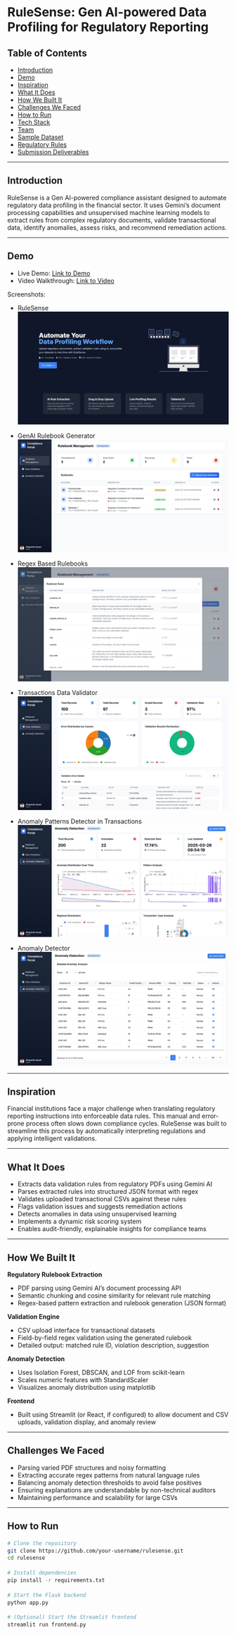 # RuleSense: Gen AI-powered Data Profiling for Regulatory Reporting

## Table of Contents

- [Introduction](#introduction)
- [Demo](#demo)
- [Inspiration](#inspiration)
- [What It Does](#what-it-does)
- [How We Built It](#how-we-built-it)
- [Challenges We Faced](#challenges-we-faced)
- [How to Run](#how-to-run)
- [Tech Stack](#tech-stack)
- [Team](#team)
- [Sample Dataset](#sample-dataset)
- [Regulatory Rules](#regulatory-rules)
- [Submission Deliverables](#submission-deliverables)

---

## Introduction

RuleSense is a Gen AI-powered compliance assistant designed to automate regulatory data profiling in the financial sector. It uses Gemini’s document processing capabilities and unsupervised machine learning models to extract rules from complex regulatory documents, validate transactional data, identify anomalies, assess risks, and recommend remediation actions.

---

## Demo

- Live Demo: [Link to Demo](#)
- Video Walkthrough: [Link to Video](#)

Screenshots:

- RuleSense 
  ![Rulebook Generator UI](artifacts/screenshots/homepage.jpeg)

- GenAI Rulebook Generator
  ![Rulebook Generator](artifacts/screenshots/rulebook1.jpeg)

- Regex Based Rulebooks
  ![Rulebooks](artifacts/screenshots/rulebook2.jpeg)
  
- Transactions Data Validator
  ![Transactions Validator](artifacts/screenshots/validation1.jpeg)
  
- Anomaly Patterns Detector in Transactions  
  ![Anomaly Detector](artifacts/screenshots/anamoly1.jpeg)

- Anomaly Detector  
  ![Anomaly Detector](artifacts/screenshots/anamoly2.jpeg)

---

## Inspiration

Financial institutions face a major challenge when translating regulatory reporting instructions into enforceable data rules. This manual and error-prone process often slows down compliance cycles. RuleSense was built to streamline this process by automatically interpreting regulations and applying intelligent validations.

---

## What It Does

- Extracts data validation rules from regulatory PDFs using Gemini AI
- Parses extracted rules into structured JSON format with regex
- Validates uploaded transactional CSVs against these rules
- Flags validation issues and suggests remediation actions
- Detects anomalies in data using unsupervised learning
- Implements a dynamic risk scoring system
- Enables audit-friendly, explainable insights for compliance teams

---

## How We Built It

**Regulatory Rulebook Extraction**

- PDF parsing using Gemini AI’s document processing API
- Semantic chunking and cosine similarity for relevant rule matching
- Regex-based pattern extraction and rulebook generation (JSON format)

**Validation Engine**

- CSV upload interface for transactional datasets
- Field-by-field regex validation using the generated rulebook
- Detailed output: matched rule ID, violation description, suggestion

**Anomaly Detection**

- Uses Isolation Forest, DBSCAN, and LOF from scikit-learn
- Scales numeric features with StandardScaler
- Visualizes anomaly distribution using matplotlib

**Frontend**

- Built using Streamlit (or React, if configured) to allow document and CSV uploads, validation display, and anomaly review

---

## Challenges We Faced

- Parsing varied PDF structures and noisy formatting
- Extracting accurate regex patterns from natural language rules
- Balancing anomaly detection thresholds to avoid false positives
- Ensuring explanations are understandable by non-technical auditors
- Maintaining performance and scalability for large CSVs

---

## How to Run

```bash
# Clone the repository
git clone https://github.com/your-username/rulesense.git
cd rulesense

# Install dependencies
pip install -r requirements.txt

# Start the Flask backend
python app.py

# (Optional) Start the Streamlit frontend
streamlit run frontend.py
```
